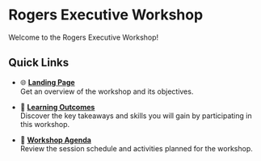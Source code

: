 # Rogers Executive Workshop
Welcome to the Rogers Executive Workshop!

## Quick Links

- 🌐 [**Landing Page**](https://niloysh.github.io/rogers-workshop)  
  Get an overview of the workshop and its objectives.  

- 🎯 [**Learning Outcomes**](learning-outcomes.md)  
  Discover the key takeaways and skills you will gain by participating in this workshop.  

- 📅 [**Workshop Agenda**](agenda.md)  
  Review the session schedule and activities planned for the workshop. 



